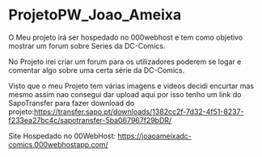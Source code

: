 # ProjetoPW_Joao_Ameixa

O Meu projeto irá ser hospedado no 000webhost e tem como objetivo mostrar um forum sobre Series da DC-Comics.

No Projeto irei criar um forum para os utilizadores poderem se logar e comentar algo sobre uma certa série da DC-Comics.

Visto que o meu Projeto tem várias imagens e videos decidi encurtar mas mesmo assim nao consegui dar upload aqui por isso tenho um link do SapoTransfer para fazer download do projeto:https://transfer.sapo.pt/downloads/1382cc2f-7d32-4f51-8237-f233ea27bc4c/sapotransfer-5ba067967f29bDR/

Site Hospedado no 00WebHost: https://joaoameixadc-comics.000webhostapp.com/
